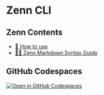 # Zenn CLI

## Zenn Contents

- [📘 How to use](https://zenn.dev/zenn/articles/zenn-cli-guide)
- [👩‍💻 Zenn Markdown Syntax Guide](https://zenn.dev/zenn/articles/markdown-guide)

## GitHub Codespaces

[![Open in GitHub Codespaces](https://github.com/codespaces/badge.svg)](https://codespaces.new/akigameboy/haretokidoki_zn)

